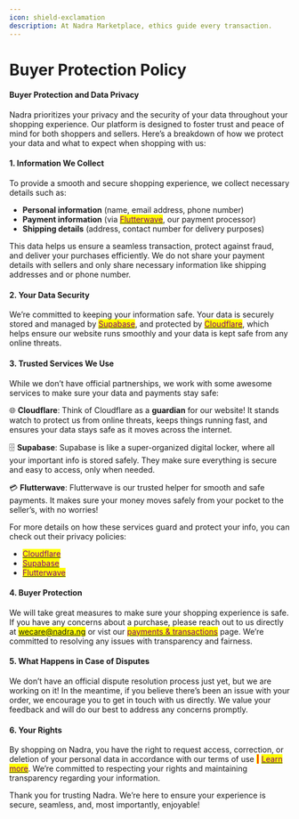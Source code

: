 ```yaml
---
icon: shield-exclamation
description: At Nadra Marketplace, ethics guide every transaction.
---
```


# Buyer Protection Policy

#### Buyer Protection and Data Privacy

Nadra prioritizes your privacy and the security of your data throughout your shopping experience. Our platform is designed to foster trust and peace of mind for both shoppers and sellers. Here’s a breakdown of how we protect your data and what to expect when shopping with us:

#### 1. Information We Collect

To provide a smooth and secure shopping experience, we collect necessary details such as:

* **Personal information** (name, email address, phone number)
* **Payment information** (via [<mark style="color:purple;">Flutterwave</mark>](https://flutterwave.com), our payment processor)
* **Shipping details** (address, contact number for delivery purposes)

This data helps us ensure a seamless transaction, protect against fraud, and deliver your purchases efficiently. We do not share your payment details with sellers and only share necessary information like shipping addresses and or phone number.

#### 2. Your Data Security

We’re committed to keeping your information safe. Your data is securely stored and managed by [<mark style="color:purple;">Supabase</mark>](https://supabase.com), and protected by [<mark style="color:purple;">Cloudflare</mark>](https://cloudflare.com), which helps ensure our website runs smoothly and your data is kept safe from any online threats.

#### 3. Trusted Services We Use

While we don’t have official partnerships, we work with some awesome services to make sure your data and payments stay safe:

🌐 **Cloudflare**: Think of Cloudflare as a **guardian** for our website! It stands watch to protect us from online threats, keeps things running fast, and ensures your data stays safe as it moves across the internet.

🗄️ **Supabase**: Supabase is like a super-organized digital locker, where all your important info is stored safely. They make sure everything is secure and easy to access, only when needed.

💳 **Flutterwave**: Flutterwave is our trusted helper for smooth and safe payments. It makes sure your money moves safely from your pocket to the seller’s, with no worries!

For more details on how these services guard and protect your info, you can check out their privacy policies:

* [<mark style="color:purple;">Cloudflare</mark>](https://www.cloudflare.com/privacypolicy/)&#x20;
* [<mark style="color:purple;">Supabase</mark> ](https://supabase.com/privacy)
* [<mark style="color:purple;">Flutterwave</mark> ](https://flutterwave.com/ng/privacy-policy/)

#### 4. Buyer Protection

We will take great measures to make sure your shopping experience is safe. If you have any concerns about a purchase, please reach out to us directly at <mark style="color:purple;">wecare@nadra.ng</mark> or vist our [<mark style="color:purple;">payments & transactions</mark>](../payments-and-transactions.md) page. We’re committed to resolving any issues with transparency and fairness.

#### 5. What Happens in Case of Disputes

We don’t have an official dispute resolution process just yet, but we are working on it! In the meantime, if you believe there’s been an issue with your order, we encourage you to get in touch with us directly. We value your feedback and will do our best to address any concerns promptly.

#### 6. Your Rights

By shopping on Nadra, you have the right to request access, correction, or deletion of your personal data in accordance with our terms of use <mark style="color:red;">**|**</mark> [<mark style="color:purple;">Learn more</mark>](../terms-of-use.md). We’re committed to respecting your rights and maintaining transparency regarding your information.

Thank you for trusting Nadra. We’re here to ensure your experience is secure, seamless, and, most importantly, enjoyable!
